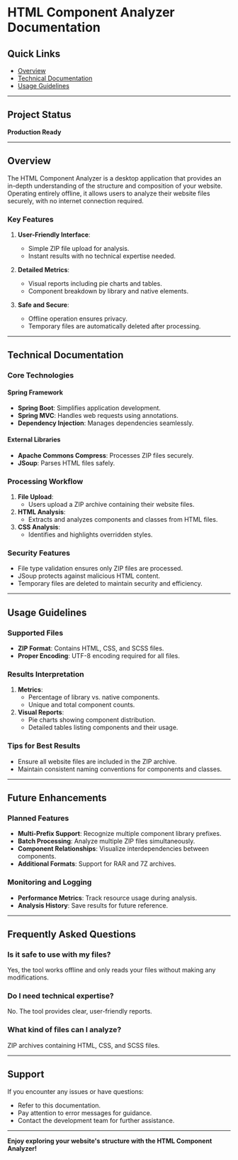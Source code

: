 # HTML Component Analyzer Documentation

## Quick Links
- [Overview](#overview)
- [Technical Documentation](#technical-documentation)
- [Usage Guidelines](#usage-guidelines)

---

## Project Status
**Production Ready**

---

## Overview

The HTML Component Analyzer is a desktop application that provides an in-depth understanding of the structure and composition of your website. Operating entirely offline, it allows users to analyze their website files securely, with no internet connection required.

### Key Features
1. **User-Friendly Interface**:
   - Simple ZIP file upload for analysis.
   - Instant results with no technical expertise needed.

2. **Detailed Metrics**:
   - Visual reports including pie charts and tables.
   - Component breakdown by library and native elements.

3. **Safe and Secure**:
   - Offline operation ensures privacy.
   - Temporary files are automatically deleted after processing.

---

## Technical Documentation

### Core Technologies

#### Spring Framework
- **Spring Boot**: Simplifies application development.
- **Spring MVC**: Handles web requests using annotations.
- **Dependency Injection**: Manages dependencies seamlessly.

#### External Libraries
- **Apache Commons Compress**: Processes ZIP files securely.
- **JSoup**: Parses HTML files safely.

### Processing Workflow
1. **File Upload**:
   - Users upload a ZIP archive containing their website files.
2. **HTML Analysis**:
   - Extracts and analyzes components and classes from HTML files.
3. **CSS Analysis**:
   - Identifies and highlights overridden styles.

### Security Features
- File type validation ensures only ZIP files are processed.
- JSoup protects against malicious HTML content.
- Temporary files are deleted to maintain security and efficiency.

---

## Usage Guidelines

### Supported Files
- **ZIP Format**: Contains HTML, CSS, and SCSS files.
- **Proper Encoding**: UTF-8 encoding required for all files.

### Results Interpretation
1. **Metrics**:
   - Percentage of library vs. native components.
   - Unique and total component counts.
2. **Visual Reports**:
   - Pie charts showing component distribution.
   - Detailed tables listing components and their usage.

### Tips for Best Results
- Ensure all website files are included in the ZIP archive.
- Maintain consistent naming conventions for components and classes.

---

## Future Enhancements

### Planned Features
- **Multi-Prefix Support**: Recognize multiple component library prefixes.
- **Batch Processing**: Analyze multiple ZIP files simultaneously.
- **Component Relationships**: Visualize interdependencies between components.
- **Additional Formats**: Support for RAR and 7Z archives.

### Monitoring and Logging
- **Performance Metrics**: Track resource usage during analysis.
- **Analysis History**: Save results for future reference.

---

## Frequently Asked Questions

### Is it safe to use with my files?
Yes, the tool works offline and only reads your files without making any modifications.

### Do I need technical expertise?
No. The tool provides clear, user-friendly reports.

### What kind of files can I analyze?
ZIP archives containing HTML, CSS, and SCSS files.

---

## Support
If you encounter any issues or have questions:
- Refer to this documentation.
- Pay attention to error messages for guidance.
- Contact the development team for further assistance.

---

**Enjoy exploring your website's structure with the HTML Component Analyzer!**

